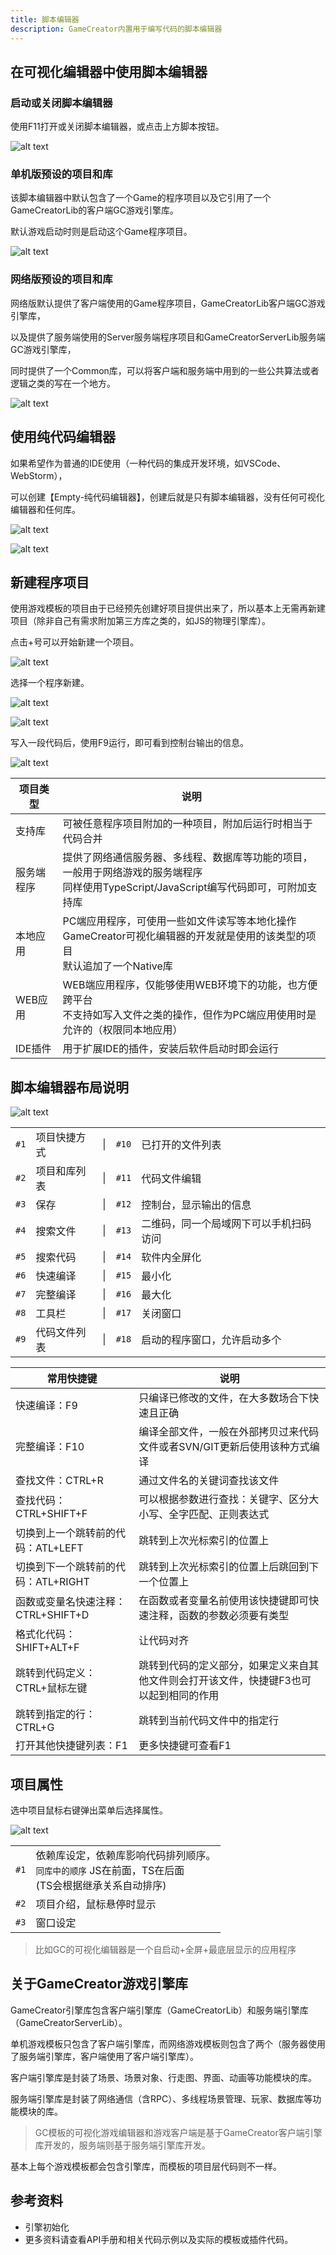 ```yaml
---
title: 脚本编辑器
description: GameCreator内置用于编写代码的脚本编辑器
---
```


## 在可视化编辑器中使用脚本编辑器

### 启动或关闭脚本编辑器

使用F11打开或关闭脚本编辑器，或点击上方脚本按钮。

![alt text](https://assbak.gcw.wiki/gcw/image/zh_hans/getting-started/18.script/2.edit/image.png)

### 单机版预设的项目和库

该脚本编辑器中默认包含了一个Game的程序项目以及它引用了一个GameCreatorLib的客户端GC游戏引擎库。

默认游戏启动时则是启动这个Game程序项目。

![alt text](https://assbak.gcw.wiki/gcw/image/zh_hans/getting-started/18.script/2.edit/image-1.png)

### 网络版预设的项目和库

网络版默认提供了客户端使用的Game程序项目，GameCreatorLib客户端GC游戏引擎库，

以及提供了服务端使用的Server服务端程序项目和GameCreatorServerLib服务端GC游戏引擎库，

同时提供了一个Common库，可以将客户端和服务端中用到的一些公共算法或者逻辑之类的写在一个地方。

![alt text](https://assbak.gcw.wiki/gcw/image/zh_hans/getting-started/18.script/2.edit/image-2.png)

## 使用纯代码编辑器

如果希望作为普通的IDE使用（一种代码的集成开发环境，如VSCode、WebStorm），

可以创建【Empty-纯代码编辑器】，创建后就是只有脚本编辑器，没有任何可视化编辑器和任何库。

![alt text](https://assbak.gcw.wiki/gcw/image/zh_hans/getting-started/18.script/2.edit/image-3.png)

![alt text](https://assbak.gcw.wiki/gcw/image/zh_hans/getting-started/18.script/2.edit/image-4.png)

## 新建程序项目

使用游戏模板的项目由于已经预先创建好项目提供出来了，所以基本上无需再新建项目（除非自己有需求附加第三方库之类的，如JS的物理引擎库）。

点击+号可以开始新建一个项目。

![alt text](https://assbak.gcw.wiki/gcw/image/zh_hans/getting-started/18.script/2.edit/image-5.png)

选择一个程序新建。

![alt text](https://assbak.gcw.wiki/gcw/image/zh_hans/getting-started/18.script/2.edit/image-6.png)

![alt text](https://assbak.gcw.wiki/gcw/image/zh_hans/getting-started/18.script/2.edit/image-7.png)

写入一段代码后，使用F9运行，即可看到控制台输出的信息。

![alt text](https://assbak.gcw.wiki/gcw/image/zh_hans/getting-started/18.script/2.edit/image-8.png)

| 项目类型   | 说明                                                                                                                                      |
| ---------- | ----------------------------------------------------------------------------------------------------------------------------------------- |
| 支持库     | 可被任意程序项目附加的一种项目，附加后运行时相当于代码合并                                                                                |
| 服务端程序 | 提供了网络通信服务器、多线程、数据库等功能的项目，一般用于网络游戏的服务端程序<br>同样使用TypeScript/JavaScript编写代码即可，可附加支持库 |
| 本地应用   | PC端应用程序，可使用一些如文件读写等本地化操作<br>GameCreator可视化编辑器的开发就是使用的该类型的项目<br>默认追加了一个Native库           |
| WEB应用    | WEB端应用程序，仅能够使用WEB环境下的功能，也方便跨平台<br>不支持如写入文件之类的操作，但作为PC端应用使用时是允许的（权限同本地应用）      |
| IDE插件    | 用于扩展IDE的插件，安装后软件启动时即会运行                                                                                               |

## 脚本编辑器布局说明

![alt text](https://assbak.gcw.wiki/gcw/image/zh_hans/getting-started/18.script/2.edit/image-9.png)

|      |              |     |       |                                        |
| ---- | ------------ | --- | ----- | -------------------------------------- |
| `#1` | 项目快捷方式 | \|  | `#10` | 已打开的文件列表                       |
| `#2` | 项目和库列表 | \|  | `#11` | 代码文件编辑                           |
| `#3` | 保存         | \|  | `#12` | 控制台，显示输出的信息                 |
| `#4` | 搜索文件     | \|  | `#13` | 二维码，同一个局域网下可以手机扫码访问 |
| `#5` | 搜索代码     | \|  | `#14` | 软件内全屏化                           |
| `#6` | 快速编译     | \|  | `#15` | 最小化                                 |
| `#7` | 完整编译     | \|  | `#16` | 最大化                                 |
| `#8` | 工具栏       | \|  | `#17` | 关闭窗口                               |
| `#9` | 代码文件列表 | \|  | `#18` | 启动的程序窗口，允许启动多个           |

| 常用快捷键                          | 说明                                                                                   |
| ----------------------------------- | -------------------------------------------------------------------------------------- |
| 快速编译：F9                        | 只编译已修改的文件，在大多数场合下快速且正确                                           |
| 完整编译：F10                       | 编译全部文件，一般在外部拷贝过来代码文件或者SVN/GIT更新后使用该种方式编译              |
| 查找文件：CTRL+R                    | 通过文件名的关键词查找该文件                                                           |
| 查找代码：CTRL+SHIFT+F              | 可以根据参数进行查找：关键字、区分大小写、全字匹配、正则表达式                         |
| 切换到上一个跳转前的代码：ATL+LEFT  | 跳转到上次光标索引的位置上                                                             |
| 切换到下一个跳转前的代码：ATL+RIGHT | 跳转到上次光标索引的位置上后跳回到下一个位置上                                         |
| 函数或变量名快速注释：CTRL+SHIFT+D  | 在函数或者变量名前使用该快捷键即可快速注释，函数的参数必须要有类型                     |
| 格式化代码：SHIFT+ALT+F             | 让代码对齐                                                                             |
| 跳转到代码定义：CTRL+鼠标左键       | 跳转到代码的定义部分，如果定义来自其他文件则会打开该文件，快捷键F3也可以起到相同的作用 |
| 跳转到指定的行：CTRL+G              | 跳转到当前代码文件中的指定行                                                           |
| 打开其他快捷键列表：F1              | 更多快捷键可查看F1                                                                     |

## 项目属性

选中项目鼠标右键弹出菜单后选择属性。

![alt text](https://assbak.gcw.wiki/gcw/image/zh_hans/getting-started/18.script/2.edit/image-10.png)

|      |                                                                                                         |
| ---- | ------------------------------------------------------------------------------------------------------- |
| `#1` | 依赖库设定，依赖库影响代码排列顺序。<br>`同库中的顺序` JS在前面，TS在后面<br>(TS会根据继承关系自动排序) |
| `#2` | 项目介绍，鼠标悬停时显示                                                                                |
| `#3` | 窗口设定                                                                                                |

> 比如GC的可视化编辑器是一个自启动+全屏+最底层显示的应用程序

## 关于GameCreator游戏引擎库

GameCreator引擎库包含客户端引擎库（GameCreatorLib）和服务端引擎库（GameCreatorServerLib）。

单机游戏模板只包含了客户端引擎库，而网络游戏模板则包含了两个（服务器使用了服务端引擎库，客户端使用了客户端引擎库）。

客户端引擎库是封装了场景、场景对象、行走图、界面、动画等功能模块的库。

服务端引擎库是封装了网络通信（含RPC）、多线程场景管理、玩家、数据库等功能模块的库。

> GC模板的可视化游戏编辑器和游戏客户端是基于GameCreator客户端引擎库开发的，服务端则基于服务端引擎库开发。

基本上每个游戏模板都会包含引擎库，而模板的项目层代码则不一样。

## 参考资料

- 引擎初始化
- 更多资料请查看API手册和相关代码示例以及实际的模板或插件代码。
